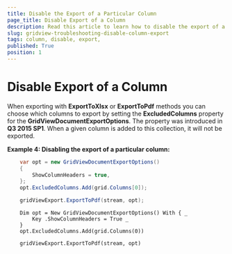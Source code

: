 ```yaml
---
title: Disable the Export of a Particular Column
page_title: Disable Export of a Column
description: Read this article to learn how to disable the export of a particular column within RadGridView - Telerik's {{ site.framework_name }} DataGrid.
slug: gridview-troubleshooting-disable-column-export
tags: column, disable, export,
published: True
position: 1
---
```


# Disable Export of a Column 

When exporting with __ExportToXlsx__ or __ExportToPdf__ methods you can choose which columns to export by setting the __ExcludedColumns__ property for the __GridViewDocumentExportOptions__. The property was introduced in __Q3 2015 SP1__. When a given column is added to this collection, it will not be exported.

__Example 4: Disabling the export of a particular column:__
```C#
	var opt = new GridViewDocumentExportOptions()
	{
    	ShowColumnHeaders = true,
	};
	opt.ExcludedColumns.Add(grid.Columns[0]);

	gridViewExport.ExportToPdf(stream, opt);
```
```VB.NET
	Dim opt = New GridViewDocumentExportOptions() With { _
		Key .ShowColumnHeaders = True _
	}
	opt.ExcludedColumns.Add(grid.Columns(0))
	
	gridViewExport.ExportToPdf(stream, opt)
```

